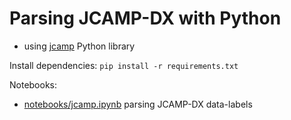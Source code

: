 # Parsing JCAMP-DX with Python
* using [jcamp](https://pypi.org/project/jcamp/) Python library


Install dependencies:
`pip install -r requirements.txt`

Notebooks:
* [notebooks/jcamp.ipynb](https://github.com/NFDI4Chem/JCAMP-DX-sematified/blob/master/notebooks/jcamp.ipynb) parsing JCAMP-DX data-labels 